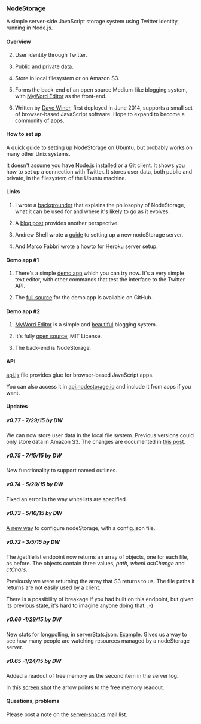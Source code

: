 ### NodeStorage



A simple server-side JavaScript storage system using Twitter identity, running in Node.js.



#### Overview

2. User identity through Twitter. 

1. Public and private data. 

3. Store in local filesystem or on Amazon S3.

4. Forms the back-end of an open source Medium-like blogging system, with <a href="http://myword.io/editor/">MyWord Editor</a> as the front-end. 

5. Written by <a href="http://davewiner.com/">Dave Winer</a>, first deployed in June 2014, supports a small set of browser-based JavaScript software. Hope to expand to become a community of apps. 

#### How to set up

A <a href="http://nodestorage.smallpict.com/2015/08/05/installingNodestorageOnUbuntu.html">quick guide</a> to setting up NodeStorage on Ubuntu, but probably works on many other Unix systems. 

It doesn't assume you have Node.js installed or a Git client. It shows you how to set up a connection with Twitter. It stores user data, both public and private, in the filesystem of the Ubuntu machine. 

#### Links

1. I wrote a <a href="http://nodestorage.smallpict.com/2015/01/19/whatIsNodestorage.html">backgrounder</a> that explains the philosophy of NodeStorage, what it can be used for and where it's likely to go as it evolves.

2. A <a href="http://scripting.com/2015/01/23/nodestorageNow.html">blog post</a> provides another perspective.

4. Andrew Shell wrote a <a href="https://github.com/scripting/storage/wiki/Installing-Storage-on-a-VPS">guide</a> to setting up a new nodeStorage server. 

5. And Marco Fabbri wrote a <a href="https://github.com/scripting/nodeStorage/wiki/Installing-nodeStorage-on-Heroku">howto</a> for Heroku server setup. 

#### Demo app #1

1. There's a simple <a href="http://macwrite.org/">demo app</a> which you can try now. It's a very simple text editor, with other commands that test the interface to the Twitter API. 

2. The <a href="https://github.com/scripting/macwrite">full source</a> for the demo app is available on GitHub.

#### Demo app #2

1. <a href="http://myword.io/editor/">MyWord Editor</a> is a simple and <a href="http://myword.io/users/davewiner/essays/045.html">beautiful</a> blogging system. 

2. It's fully <a href="https://github.com/scripting/myWordEditor">open source</a>, MIT License. 

3. The back-end is NodeStorage. 

#### API

<a href="https://github.com/scripting/nodeStorage/blob/master/api.js">api.js</a> file provides glue for browser-based JavaScript apps. 

You can also access it in <a href="http://api.nodestorage.io/api.js">api.nodestorage.io</a> and include it from apps if you want. 

#### Updates

##### v0.77 - 7/29/15 by DW

We can now store user data in the local file system. Previous versions could only store data in Amazon S3. The changes are documented in <a href="http://nodestorage.smallpict.com/2015/07/29/nodestorageInTheFilesystem.html">this post</a>. 

##### v0.75 - 7/15/15 by DW

New functionality to support named outlines. 

##### v0.74 - 5/20/15 by DW

Fixed an error in the way whitelists are specified. 

##### v0.73 - 5/10/15 by DW

<a href="http://storage.smallpict.com/2015/05/10/newWayToConfigureNodestorage.html">A new way</a> to configure nodeStorage, with a config.json file.

##### v0.72 - 3/5/15 by DW

The /getfilelist endpoint now returns an array of objects, one for each file, as before. The objects contain three values, <i>path, whenLastChange</i> and <i>ctChars.</i> 

Previously we were  returning the array that S3 returns to us. The file paths it returns are not easily used by a client. 

There is a possibility of breakage if you had built on this endpoint, but given its previous state, it's hard to imagine anyone doing that. ;-)

##### v0.66 -1/29/15 by DW

New stats for longpolling, in serverStats.json. <a href="http://liveblog.co/data/serverStats.json">Example</a>. Gives us a way to see how many people are watching resources managed by a nodeStorage server.

##### v0.65 -1/24/15 by DW

Added a readout of free memory as the second item in the server log. 

In this <a href="http://scripting.com/2015/01/24/freemem.png">screen shot</a> the arrow points to the free memory readout. 

#### Questions, problems

Please post a note on the <a href="https://groups.google.com/forum/?fromgroups#!forum/server-snacks">server-snacks</a> mail list. 

